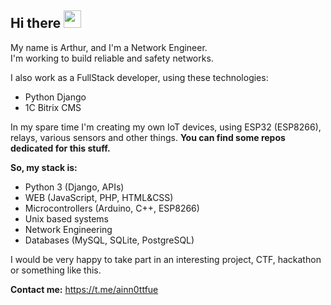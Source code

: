 ## Hi there <img src="https://media.giphy.com/media/hvRJCLFzcasrR4ia7z/giphy.gif" width="28">

My name is Arthur, and I'm a Network Engineer. <br>
I'm working to build reliable and safety networks. 

I also work as a FullStack developer, using these technologies: 
- Python Django
- 1С Bitrix CMS

In my spare time I'm creating my own IoT devices, using ESP32 (ESP8266), relays, various sensors and other things. **You can find some repos dedicated for this stuff.**

**So, my stack is:**
- Python 3 (Django, APIs) 
- WEB (JavaScript, PHP, HTML&CSS)
- Microcontrollers (Arduino, C++, ESP8266)
- Unix based systems
- Network Engineering
- Databases (MySQL, SQLite, PostgreSQL)

I would be very happy to take part in an interesting project, CTF, hackathon or something like this.

**Contact me:**
https://t.me/ainn0ttfue
